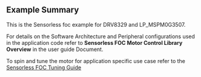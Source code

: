 ## Example Summary

This is the Sensorless foc example for DRV8329 and LP_MSPM0G3507.

For details on the Software Architecture and Peripheral configurations used in the application code refer to **Sensorless FOC Motor Control Library Overview** in the user guide Document.

To spin and tune the motor for application specific use case refer to the [Sensorless FOC Tuning Guide](https://www.ti.com/lit/pdf/SLAU927C)